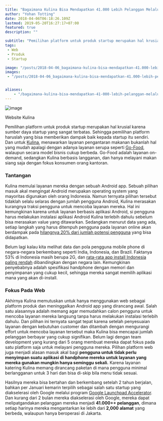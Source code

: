 ```yaml
---
title: "Bagaimana Kulina Bisa Mendapatkan 41.000 Lebih Pelanggan Melalui Web"
author: "Yohan Totting"
date: 2018-04-06T06:18:26.109Z
lastmod: 2019-05-20T16:27:17+07:00
featured: true
description: ""

subtitle: "Pemilihan platform untuk produk startup merupakan hal krusial karena sumber daya startup yang sangat terbatas. Sehingga pemilihan platform…"
tags:
 - Web 
 - Produk 
 - Startup 

image: "/posts/2018-04-06_bagaimana-kulina-bisa-mendapatkan-41.000-lebih-pelanggan-melalui-web/images/1.png" 
images:
 - "/posts/2018-04-06_bagaimana-kulina-bisa-mendapatkan-41.000-lebih-pelanggan-melalui-web/images/1.png" 


aliases:
    - "/bagaimana-kulina-bisa-mendapatkan-41-000-lebih-pelanggan-melalui-web-d00af6165880"
---
```


![image](/posts/2018-04-06_bagaimana-kulina-bisa-mendapatkan-41.000-lebih-pelanggan-melalui-web/images/1.png)

Website Kulina

Pemilihan platform untuk produk startup merupakan hal krusial karena sumber daya startup yang sangat terbatas. Sehingga pemilihan platform haruslah yang bisa memberikan dampak baik kepada startup itu sendiri. Dan untuk [Kulina](https://kulina.id), menawarkan layanan pengantaran makanan bukanlah hal yang mudah apalagi dengan adanya layanan serupa seperti [Go-Food](https://www.go-jek.com/go-food/), walaupun secara model bisnis cukup berbeda. Go-Food adalah layanan on-demand, sedangkan Kulina berbasis langganan, dan hanya melayani makan siang saja dengan fokus konsumen orang kantoran.

### Tantangan

Kulina memulai layanan mereka dengan sebuah Android app. Sebuah pilihan masuk akal mengingat Android merupakan operating system yang mayoritas digunakan oleh orang Indonesia. Namun ternyata pilihan tersebut tidaklah selalu selaras dengan jumlah pengguna Android, Kulina merasakan kurangnya traksi pengguna untuk mencoba layanan mereka. Hal ini kemungkinan karena untuk layanan berbasis aplikasi Android, si pengguna harus melakukan instalasi aplikasi Android Kulina terlebih dahulu sebelum bisa merasakan value yang ditawarkan. Sedangkan menurut data yang ada, setiap langkah yang harus ditempuh pengguna pada layanan online akan berdampak pada [hilangnya 20% dari jumlah potensi pengguna](http://blog.gaborcselle.com/2012/10/every-step-costs-you-20-of-users.html) yang bisa didapatkan.

Belum lagi kalau kita melihat data dan pola pengguna mobile phone di negara-negara berkembang seperti India, Indonesia, dan Brazil. Faktanya 53% di Indonesia masih berupa 2G, dan [rata-rata app install Indonesia paling rendah](http://apac.thinkwithgoogle.com/articles/mobile-apps-in-apac-2016-report.html) dibandingkan dengan negara lain. Kemungkinan penyebabnya adalah spesifikasi handphone dengan memori dan penyimpanan yang cukup kecil, sehingga mereka sangat memilih aplikasi mana yang akan di-install.

### Fokus Pada Web

Akhirnya Kulina memutuskan untuk hanya menggunakan web sebagai platform produk dan meninggalkan Android app yang dirancang awal. Salah satu alasannya adalah memang agar memudahkan calon pengguna untuk mencoba layanan mereka langsung tanpa harus melakukan instalasi terlebih dahulu. Dan pilihan ini ternyata sangat tepat karena setelah penyesuaian layanan dengan kebutuhan customer dan ditambah dengan mengurangi effort untuk mencoba layanan tersebut maka Kulina bisa mencapai jumlah pelanggan berbayar yang cukup signifikan. Belum lagi dengan team development yang kurang dari 5 orang membuat mereka dapat fokus pada satu platform saja untuk melayani pengguna mereka. Pilihan platform web juga menjadi alasan masuk akal bagi **pengguna untuk tidak perlu menyimpan suatu aplikasi di handphone mereka untuk layanan yang mereka gunakan mungkin hanya seminggu sekali.** Karena layanan katering Kulina memang dirancang paketan di mana pengguna minimal berlangganan untuk 3 hari dan bisa di-skip bila menu tidak sesuai.

Hasilnya mereka bisa bertahan dan berkembang setelah 2 tahun berjalan, bahkan per Januari kemarin terpilih sebagai salah satu startup yang diakselerasi oleh Google melalui program [Google Launchpad Accelerator](https://developers.google.com/programs/launchpad/accelerator/). Dan kurang dari 2 bulan mereka diakselerasi oleh Google, mereka dapat melipatgandakan pelanggan mereka menjadi **41.000++ pelanggan**, dimana setiap harinya mereka mengantarkan ke lebih dari **2,000 alamat** yang berbeda, walaupun hanya beroperasi di Jakarta.
